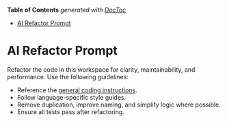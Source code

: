 <!-- START doctoc generated TOC please keep comment here to allow auto update -->
<!-- DON'T EDIT THIS SECTION, INSTEAD RE-RUN doctoc TO UPDATE -->
**Table of Contents**  *generated with [DocToc](https://github.com/thlorenz/doctoc)*

- [AI Refactor Prompt](#ai-refactor-prompt)

<!-- END doctoc generated TOC please keep comment here to allow auto update -->

<!-- file: .github/prompts/ai-refactor.prompt.md -->

# AI Refactor Prompt

Refactor the code in this workspace for clarity, maintainability, and
performance. Use the following guidelines:

- Reference the
  [general coding instructions](../instructions/general-coding.instructions.md).
- Follow language-specific style guides.
- Remove duplication, improve naming, and simplify logic where possible.
- Ensure all tests pass after refactoring.

